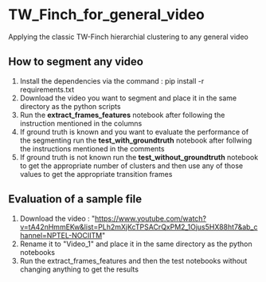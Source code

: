 # TW_Finch_for_general_video
Applying the classic TW-Finch hierarchial clustering to any general video 

## How to segment any video
1. Install the dependencies via the command : pip install -r requirements.txt 
2. Download the video you want to segment and place it in the same directory as the python scripts
3. Run the **extract_frames_features** notebook after following the instruction mentioned in the columns
4. If ground truth is known and you want to evaluate the performance of the segmenting run the **test_with_groundtruth** notebook after follwing the instructions mentioned in the comments
5. If ground truth is not known run the **test_without_groundtruth** notebook to get the appropriate number of clusters and then use any of those values to get the appropriate transition frames

## Evaluation of a sample file
1. Download the video : "https://www.youtube.com/watch?v=tA42nHmmEKw&list=PLh2mXjKcTPSACrQxPM2_1Ojus5HX88ht7&ab_channel=NPTEL-NOCIITM"
2. Rename it to "Video_1" and place it in the same directory as the python notebooks
3. Run the extract_frames_features and then the test notebooks without changing anything to get the results
